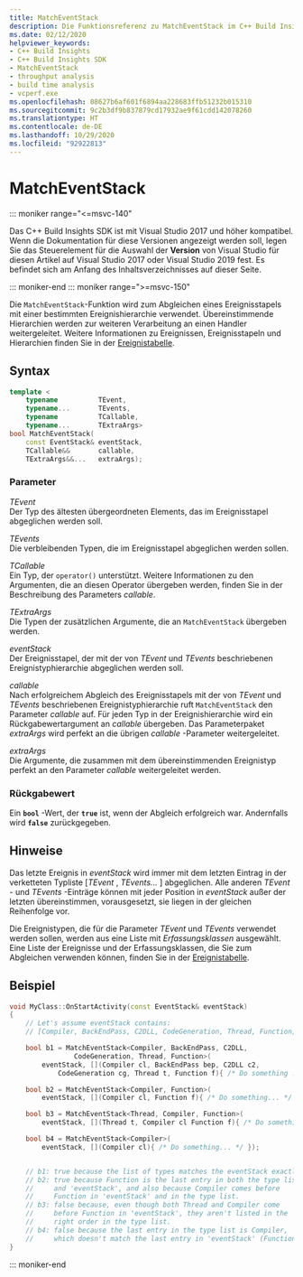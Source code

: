 ```yaml
---
title: MatchEventStack
description: Die Funktionsreferenz zu MatchEventStack im C++ Build Insights SDK.
ms.date: 02/12/2020
helpviewer_keywords:
- C++ Build Insights
- C++ Build Insights SDK
- MatchEventStack
- throughput analysis
- build time analysis
- vcperf.exe
ms.openlocfilehash: 08627b6af601f6894aa228683ffb51232b015310
ms.sourcegitcommit: 9c2b3df9b837879cd17932ae9f61cdd142078260
ms.translationtype: HT
ms.contentlocale: de-DE
ms.lasthandoff: 10/29/2020
ms.locfileid: "92922813"
---
```

# <a name="matcheventstack"></a>MatchEventStack

::: moniker range="<=msvc-140"

Das C++ Build Insights SDK ist mit Visual Studio 2017 und höher kompatibel. Wenn die Dokumentation für diese Versionen angezeigt werden soll, legen Sie das Steuerelement für die Auswahl der **Version** von Visual Studio für diesen Artikel auf Visual Studio 2017 oder Visual Studio 2019 fest. Es befindet sich am Anfang des Inhaltsverzeichnisses auf dieser Seite.

::: moniker-end
::: moniker range=">=msvc-150"

Die `MatchEventStack`-Funktion wird zum Abgleichen eines Ereignisstapels mit einer bestimmten Ereignishierarchie verwendet. Übereinstimmende Hierarchien werden zur weiteren Verarbeitung an einen Handler weitergeleitet. Weitere Informationen zu Ereignissen, Ereignisstapeln und Hierarchien finden Sie in der [Ereignistabelle](../event-table.md).

## <a name="syntax"></a>Syntax

```cpp
template <
    typename          TEvent,
    typename...       TEvents,
    typename          TCallable,
    typename...       TExtraArgs>
bool MatchEventStack(
    const EventStack& eventStack,
    TCallable&&       callable,
    TExtraArgs&&...   extraArgs);
```

### <a name="parameters"></a>Parameter

*TEvent*\
Der Typ des ältesten übergeordneten Elements, das im Ereignisstapel abgeglichen werden soll.

*TEvents*\
Die verbleibenden Typen, die im Ereignisstapel abgeglichen werden sollen.

*TCallable*\
Ein Typ, der `operator()` unterstützt. Weitere Informationen zu den Argumenten, die an diesen Operator übergeben werden, finden Sie in der Beschreibung des Parameters *callable*.

*TExtraArgs*\
Die Typen der zusätzlichen Argumente, die an `MatchEventStack` übergeben werden.

*eventStack*\
Der Ereignisstapel, der mit der von *TEvent* und *TEvents* beschriebenen Ereignistyphierarchie abgeglichen werden soll.

*callable*\
Nach erfolgreichem Abgleich des Ereignisstapels mit der von *TEvent* und *TEvents* beschriebenen Ereignistyphierarchie ruft `MatchEventStack` den Parameter *callable* auf. Für jeden Typ in der Ereignishierarchie wird ein Rückgabewertargument an *callable* übergeben. Das Parameterpaket *extraArgs* wird perfekt an die übrigen *callable* -Parameter weitergeleitet.

*extraArgs*\
Die Argumente, die zusammen mit dem übereinstimmenden Ereignistyp perfekt an den Parameter *callable* weitergeleitet werden.

### <a name="return-value"></a>Rückgabewert

Ein **`bool`** -Wert, der **`true`** ist, wenn der Abgleich erfolgreich war. Andernfalls wird **`false`** zurückgegeben.

## <a name="remarks"></a>Hinweise

Das letzte Ereignis in *eventStack* wird immer mit dem letzten Eintrag in der verketteten Typliste \[*TEvent* , *TEvents...* \] abgeglichen. Alle anderen *TEvent* - und *TEvents* -Einträge können mit jeder Position in *eventStack* außer der letzten übereinstimmen, vorausgesetzt, sie liegen in der gleichen Reihenfolge vor.

Die Ereignistypen, die für die Parameter *TEvent* und *TEvents* verwendet werden sollen, werden aus eine Liste mit *Erfassungsklassen* ausgewählt. Eine Liste der Ereignisse und der Erfassungsklassen, die Sie zum Abgleichen verwenden können, finden Sie in der [Ereignistabelle](../event-table.md).

## <a name="example"></a>Beispiel

```cpp
void MyClass::OnStartActivity(const EventStack& eventStack)
{
    // Let's assume eventStack contains:
    // [Compiler, BackEndPass, C2DLL, CodeGeneration, Thread, Function]

    bool b1 = MatchEventStack<Compiler, BackEndPass, C2DLL,
                CodeGeneration, Thread, Function>(
        eventStack, [](Compiler cl, BackEndPass bep, C2DLL c2,
            CodeGeneration cg, Thread t, Function f){ /* Do something ... */ });

    bool b2 = MatchEventStack<Compiler, Function>(
        eventStack, [](Compiler cl, Function f){ /* Do something... */ });

    bool b3 = MatchEventStack<Thread, Compiler, Function>(
        eventStack, [](Thread t, Compiler cl Function f){ /* Do something... */ });

    bool b4 = MatchEventStack<Compiler>(
        eventStack, [](Compiler cl){ /* Do something... */ });


    // b1: true because the list of types matches the eventStack exactly.
    // b2: true because Function is the last entry in both the type list
    //     and 'eventStack', and also because Compiler comes before
    //     Function in 'eventStack' and in the type list.
    // b3: false because, even though both Thread and Compiler come
    //     before Function in 'eventStack', they aren't listed in the
    //     right order in the type list.
    // b4: false because the last entry in the type list is Compiler,
    //     which doesn't match the last entry in 'eventStack' (Function).
}
```

::: moniker-end
